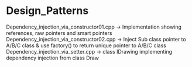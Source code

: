 # Design_Patterns
Dependency_injection_via_constructor01.cpp ->  Implementation showing references, raw pointers and smart pointers<br/>
Dependency_injection_via_constructor02.cpp -> Inject Sub class pointer to A/B/C class & use factory() to return unique pointer to A/B/C class<br/>
Dependency_injection_via_setter.cpp -> class IDrawing implementing dependency injection from class Draw<br/>
